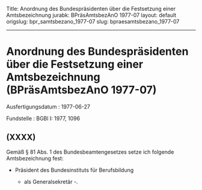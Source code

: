 Title: Anordnung des Bundespräsidenten über die Festsetzung einer Amtsbezeichnung
jurabk: BPräsAmtsbezAnO 1977-07
layout: default
origslug: bpr_samtsbezano_1977-07
slug: bpraesamtsbezano_1977-07

---

# Anordnung des Bundespräsidenten über die Festsetzung einer Amtsbezeichnung (BPräsAmtsbezAnO 1977-07)

Ausfertigungsdatum
:   1977-06-27

Fundstelle
:   BGBl I: 1977, 1096



## (XXXX)

Gemäß § 81 Abs. 1 des Bundesbeamtengesetzes setze ich folgende
Amtsbezeichnung fest:

*   Präsident des Bundesinstituts für Berufsbildung

    - als Generalsekretär -.




